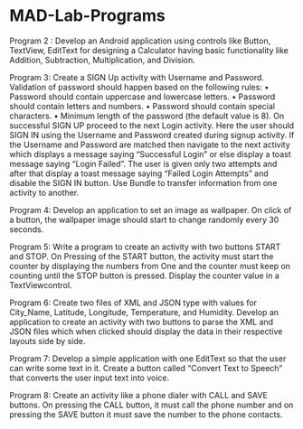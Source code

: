 # MAD-Lab-Programs


Program 2 :
Develop an Android application using controls like Button, TextView, EditText for designing a Calculator 
having basic functionality like Addition, Subtraction, Multiplication, and Division.

Program 3:
Create a SIGN Up activity with Username and Password. Validation of password should happen based on 
the following rules:
• Password should contain uppercase and lowercase letters.
• Password should contain letters and numbers.
• Password should contain special characters.
• Minimum length of the password (the default value is 8).
On successful SIGN UP proceed to the next Login activity. Here the user should SIGN IN using the 
Username and Password created during signup activity. If the Username and Password are matched then 
navigate to the next activity which displays a message saying “Successful Login” or else display a toast 
message saying “Login Failed”. The user is given only two attempts and after that display a toast message 
saying “Failed Login Attempts” and disable the SIGN IN button. Use Bundle to transfer information from 
one activity to another.

Program 4:
Develop an application to set an image as wallpaper. On click of a button, the wallpaper image
should start to change randomly every 30 seconds.

Program 5:
Write a program to create an activity with two buttons START and STOP. On Pressing of the START 
button, the activity must start the counter by displaying the numbers from One and the counter must keep 
on counting until the STOP button is pressed. Display the counter value in a TextViewcontrol.

Program 6:
Create two files of XML and JSON type with values for City_Name, Latitude, Longitude, Temperature, 
and Humidity. Develop an application to create an activity with two buttons to parse the XML and JSON 
files which when clicked should display the data in their respective layouts side by side.

Program 7:
Develop a simple application with one EditText so that the user can write some text in it. Create a button 
called “Convert Text to Speech” that converts the user input text into voice.

Program 8:
Create an activity like a phone dialer with CALL and SAVE buttons. On pressing the CALL button, it must 
call the phone number and on pressing the SAVE button it must save the number to the phone contacts.





